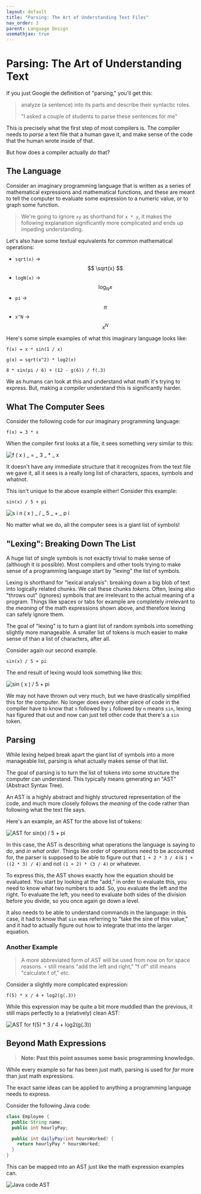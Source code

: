 ```yaml
---
layout: default
title: "Parsing: The Art of Understanding Text Files"
nav_order: 3
parent: Language Design
usemathjax: true
---
```


# Parsing: The Art of Understanding Text
If you just Google the definition of "parsing," you'll get this:

> analyze (a sentence) into its parts and describe their syntactic roles.
> 
> "I asked a couple of students to parse these sentences for me"

This is precisely what the first step of most compilers is. The compiler needs to *parse* a text file that a human gave it, and make sense of the code that the human wrote inside of that. 

But how does a compiler actually *do* that? 

## The Language
Consider an imaginary programming language that is written as a series of mathematical expressions and mathematical functions, and these are meant to tell the computer to evaluate some expression to a numeric value, or to graph some function. 

> We're going to ignore `xy` as shorthand for `x * y`, it makes the following explanation significantly more complicated and ends up impeding understanding. 

Let's also have some textual equivalents for common mathematical operations:
  - `sqrt(x)` -> $$ \sqrt{x} $$
  - `logN(x)` -> $$ \log_N{x} $$
  - `pi` -> $$ \pi $$ 
  - `x^N` -> $$ x^N $$

Here's some simple examples of what this imaginary language looks like: 

~~~
f(x) = x * sin(1 / x)

g(x) = sqrt(x^2) * log2(x)

8 * sin(pi / 6) + (12 - g(6)) / f(.3)
~~~

We as humans can look at this and understand what math it's trying to express. But, making a *compiler* understand this is significantly harder. 

## What The Computer Sees
Consider the following code for our imaginary programming language:

~~~
f(x) = 3 * x
~~~

When the compiler first looks at a file, it sees something very similar to this:

![f ( x ) _ = _ 3 _ * _ x](../assets/images/parsing-1.png)

It doesn't have any immediate structure that it recognizes from the text file we gave it, all it sees is a really long list of characters, spaces, symbols and whatnot. 

This isn't unique to the above example either! Consider this example:

~~~
sin(x) / 5 + pi
~~~

![s i n ( x ) _ / _ 5 _ + _ p i](../assets/images/parsing-2.png)

No matter what we do, all the computer sees is a giant list of symbols! 

## "Lexing": Breaking Down The List
A huge list of single symbols is not exactly trivial to make sense of (although it *is* possible). Most compilers and other tools trying to make sense of a programming language start by "lexing" the list of symbols.

Lexing is shorthand for "lexical analysis": breaking down a big blob of text into logically related chunks. We call these chunks *tokens*. Often, lexing also "throws out" (ignores) symbols that are irrelevant to the actual meaning of a program. Things like spaces or tabs for example are completely irrelevant to the *meaning* of the math expressions shown above, and therefore lexing can safely ignore them. 

The goal of "lexing" is to turn a giant list of random symbols into something slightly more manageable. A smaller list of tokens is much easier to make sense of than a list of characters, after all. 

Consider again our second example.

~~~
sin(x) / 5 + pi
~~~

The end result of lexing would look something like this:

![sin ( x ) / 5 + pi](../assets/images/parsing-3.png)

We may not have thrown out very much, but we have drastically simplified this for the computer. No longer does every other piece of code in the compiler have to know that `s` followed by `i` followed by `n` means `sin`, lexing has figured that out and now can just tell other code that there's a `sin` token. 

## Parsing
While lexing helped break apart the giant list of symbols into a more manageable list, parsing is what actually makes sense of that list. 

The goal of parsing is to turn the list of tokens into some structure the computer can understand. This typically means generating an "AST" (Abstract Syntax Tree). 

An AST is a highly abstract and highly structured representation of the code, and much more closely follows the *meaning* of the code rather than following what the text file says. 

Here's an example, an AST for the above list of tokens:

![AST for sin(x) / 5 + pi](../assets/images/ast-1-smaller.png)

In this case, the AST is describing what operations the language is saying to do, and *in what order*. Things like order of operations need to be accounted for, the parser is supposed to be able to figure out that `1 + 2 * 3 / 4` is `1 + ((2 * 3) / 4)` and not `(1 + 2) * (3 / 4)` or whatever. 

To express this, the AST shows exactly how the equation should be evaluated. You start by looking at the "add," in order to evaluate this, you need to know what two numbers to add. So, you evaluate the left and the right. To evaluate the left, you need to evaluate both sides of the division before you divide, so you once again go down a level. 

It also needs to be able to understand commands in the language: in this case, it had to know that `sin` was referring to "take the sine of this value," and it had to actually figure out how to integrate that into the larger equation. 

### Another Example
> A more abbreviated form of AST will be used from now on for space reasons. `+` still means "add the left and right," "f of" still means "calculate f of," etc. 

Consider a slightly more complicated expression:

~~~
f(5) * x / 4 + log2(g(.3))
~~~

While this expression may be quite a bit more muddled than the previous, it still maps perfectly to a (relatively) clean AST:

![AST for f(5) * 3 / 4 + log2(g(.3))](../assets/images/ast-2-smaller.png)

## Beyond Math Expressions
> **Note: Past this point assumes some basic programming knowledge.**

While every example so far has been just math, parsing is used for *far* more than just math expressions. 

The exact same ideas can be applied to anything a programming language needs to express. 

Consider the following Java code:

~~~ java
class Employee {
  public String name;
  public int hourlyPay;

  public int dailyPay(int hoursWorked) {
    return hourlyPay * hoursWorked;  
  }
}
~~~

This can be mapped into an AST just like the math expression examples can. 

![Java code AST](../assets/images/ast-3-smaller.png)